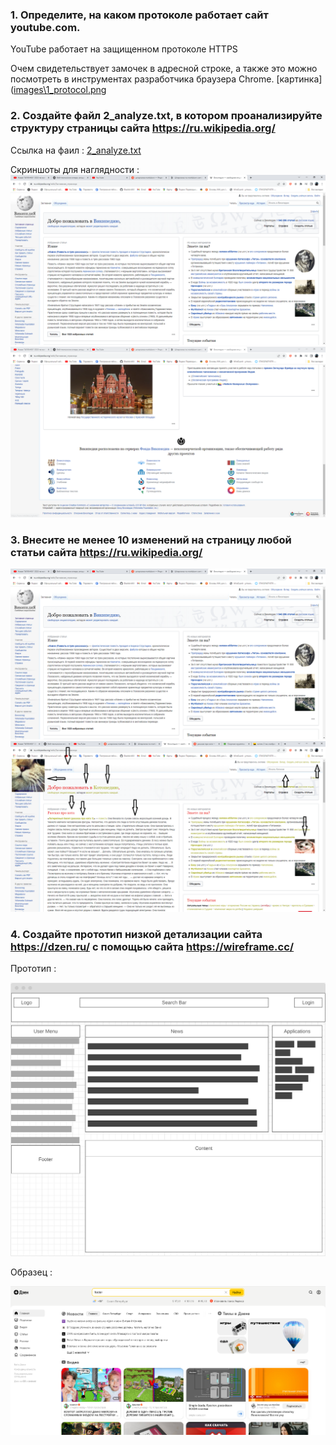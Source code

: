 ### 1. Определите, на каком протоколе работает сайт youtube.com.

YouTube работает на защищенном протоколе HTTPS

Очем свидетельствует замочек в адресной строке, а также это можно посмотреть в инструментах разработчика браузера Chrome.
[картинка]([images\1_protocol.png](https://github.com/BlackbirdXX/WebTechnologies/blob/main/HW01/images/1_protocol.png)

### 2. Создайте файл 2_analyze.txt, в котором проанализируйте структуру страницы сайта https://ru.wikipedia.org/

Ссылка на фаил :
[2_analyze.txt](files\2_analyze.txt)

Скриншоты для наглядности :
![Скриншот 1](images\2_analyze01.png)
![Скриншот 2](images\2_analyze02.png)

### 3. Внесите не менее 10 изменений на страницу любой статьи сайта https://ru.wikipedia.org/

![До изменения](images\3_before.png)
![После изменения](images\3_after.png)

### 4. Создайте прототип низкой детализации сайта https://dzen.ru/ с помощью сайта https://wireframe.cc/

Прототип : 

![Прототип](images\4_proto01.png)

Образец :

![Образец](images\4_proto02.png)
